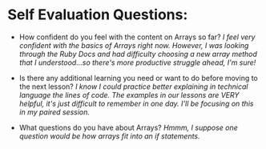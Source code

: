 # Self Evaluation Questions:

- How confident do you feel with the content on Arrays so far? 
*I feel very confident with the basics of Arrays right now. However, I was looking through the Ruby Docs and had difficulty choosing a new array method that I understood...so there's more productive struggle ahead, I'm sure!*

- Is there any additional learning you need or want to do before moving to the next lesson?
*I know I could practice better explaining in technical language the lines of code. The examples in our lessons are VERY helpful, it's just difficult to remember in one day. I'll be focusing on this in my paired session.*

- What questions do you have about Arrays?
*Hmmm, I suppose one question would be how arrays fit into an if statements.*